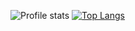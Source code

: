 ![Profile stats](https://github-readme-stats.vercel.app/api?username=willyamcts&show_icons=true&theme=transparent) [![Top Langs](https://github-readme-stats.vercel.app/api/top-langs/?username=willyamcts&exclude_repo=miscellaneous&hide=javascript,html,css,perl,xbase&layout=donut&theme=transparent)](https://github.com/anuraghazra/github-readme-stats) 


<!--
**willyamcts/willyamcts** is a ✨ _special_ ✨ repository because its `README.md` (this file) appears on your GitHub profile.

Here are some ideas to get you started:

- 🔭 I’m currently working on ...
- 🌱 I’m currently learning ...
- 👯 I’m looking to collaborate on ...
- 🤔 I’m looking for help with ...
- 💬 Ask me about ...
- 📫 How to reach me: ...
- 😄 Pronouns: ...
- ⚡ Fun fact: ...
-->
